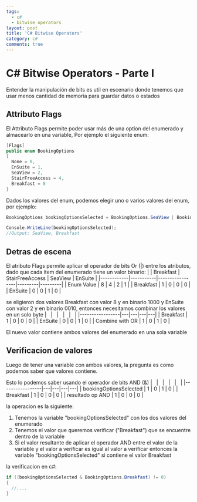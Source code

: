 ```yaml
---
tags:
  - c#
  - bitwise operators
layout: post
title: 'C# Bitwise Operators'
category: c#
comments: true
---
```


# C# Bitwise Operators - Parte I

Entender la manipulación de bits es util en escenario donde tenemos que usar menos cantidad de memoria para guardar datos o estados

## Attributo Flags

El Attributo Flags permite poder usar más de una option del enumerado y almacearlo en una variable, Por ejemplo el siguiente enum:

```csharp
[Flags]
public enum BookingOptions
{
  None = 0,
  EnSuite = 1,
  SeaView = 2,
  StairFreeAccess = 4,
  Breakfast = 8
}

```

Dados los valores del enum, podemos elegir uno o varios valores del enum, por ejemplo:

```csharp
BookingOptions bookingOptionsSelected = BookingOptions.SeaView | BookingOptions.Breakfast;

Console.WriteLine(bookingOptionsSelected);
//Output: SeaView, Breakfast
```

## Detras de escena

El atributo Flags permite aplicar el operador de bits Or (|) entre los atributos, dado que cada item del enumerado tiene un valor binario:
|            | Breakfast | StairFreeAccess | SeaView | EnSuite |
|------------|-----------|-----------------|---------|---------|
| Enum Value | 8         | 4               | 2       | 1       |
| Breakfast  | 1         | 0               | 0       | 0       |
| EnSuite    | 0         | 0               | 1       | 0       |

se eligieron dos valores Breakfast con valor 8 y en binario 1000 y EnSuite con valor 2 y en binario 0010, entonces necesitamos combinar los valores en un solo byte
| &nbsp;       | &nbsp; | &nbsp; | &nbsp; | &nbsp; |
|-----------------|---|---|---|---|
| Breakfast       | 1 | 0 | 0 | 0 |
| EnSuite         | 0 | 0 | 1 | 0 |
| Combine with OR | 1 | 0 | 1 | 0 |

El nuevo valor contiene ambos valores del enumerado en una sola variable

## Verificacion de valores

Luego de tener una variable con ambos valores, la pregunta es como podemos saber que valores contiene.

Esto lo podemos saber usando el operador de bits AND (&)
| &nbsp;       | &nbsp; | &nbsp; | &nbsp; | &nbsp; |
|-----------------|---|---|---|---|
| bookingOptionsSelected       | 1 | 0 | 1 | 0 |
| Breakfast       | 1 | 0 | 0 | 0 |
| resultado op AND | 1 | 0 | 0 | 0 |

la operacion es la siguiente:

1. Tenemos la variable "bookingOptionsSelected" con los dos valores del enumerado
2. Tenemos el valor que queremos verificar ("Breakfast") que se encuentre dentro de la variable
3. Si el valor resultante de aplicar el operador AND entre el valor de la variable y el valor a verificar es igual al valor a verificar entonces la variable "bookingOptionsSelected" si contiene el valor Breakfast

la verificacion en c#:

```csharp
if ((bookingOptionsSelected & BookingOptions.Breakfast) != 0)
{
  //....
}
```
